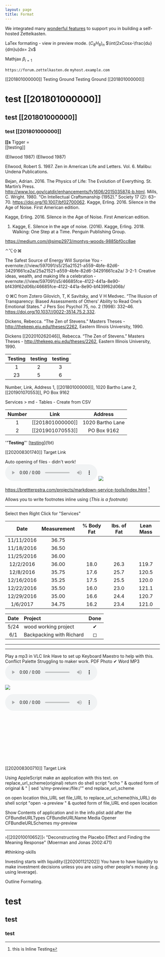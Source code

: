 ```yaml
---
layout: page
title: Format
---
```


We integrated many [wonderful features](thearchive://match/202005021405  "Thought Tank features to build well documented and connected thought") to support you in building a self-hosted Zettelkasten. 

LaTex formating - view in preview mode.
$(C_8H_8)_n$
$\int(2xCosx-\frac{du}{dm}u)dx= 2x$

Mathjax
$\beta_{i=1}$

<!--myhost.example.com-->
`https://forum.zettelkasten.de`
`myhost.example.com`

[[201801000000]] Testing Ground
Testing Ground [[201801000000]]

# test [[201801000000]]
## test [[201801000000]]
### test [[201801000000]]

**[[s** Tigger =  
[[testing]]

(Ellwood 1987)
(Ellwood 1987)

Ellwood, Robert S. 1987. Zen in American Life and Letters. Vol. 6. Malibu: Undena Publications.

Bejan, Adrian. 2016. The Physics of Life: The Evolution of Everything. St. Martin’s Press. http://www.loc.gov/catdir/enhancements/fy1606/2015035874-b.html.
Mills, C. Wright. 1980. “On Intellectual Craftsmanship (1952).” Society 17 (2): 63–70. https://doi.org/10.1007/bf02700062.
Kagge, Erling. 2016. Silence in the Age of Noise. First American edition.

Kagge, Erling. 2016. Silence in the Age of Noise. First American edition.
1. Kagge, E. Silence in the age of noise. (2016).
Kagge, Erling. 2018. Walking: One Step at a Time. Penguin Publishing Group.

https://medium.com/@simp2973/montys-woods-9885bf0cc8ae

⌃⌥⇧⌘ 

The Safest Source of Energy Will Surprise You
    - evernote:///view/597091/s5/25a21521-a559-4bfe-82d6-34291661ca2a/25a21521-a559-4bfe-82d6-34291661ca2a/
3-2-1: Creative ideas, wealth, and making life a celebration
    - evernote:///view/597091/s5/46685fce-4122-441a-8e90-bf439f62d06b/46685fce-4122-441a-8e90-bf439f62d06b/


⇧⌘C from Zotero 
Gilovich, T, K Savitsky, and V H Medvec. “The Illusion of Transparency: Biased Assessments of Others’ Ability to Read One’s Emotional States.” J Pers Soc Psychol 75, no. 2 (1998): 332–46. https://doi.org/10.1037//0022-3514.75.2.332.

Dickens, Rebecca. “The Zen of Stevens.” Masters Theses - http://thekeep.eiu.edu/theses/2262, Eastern Illinois University, 1990.

Dickens [[202010262046]], Rebecca. “The Zen of Stevens.” Masters Theses - http://thekeep.eiu.edu/theses/2262, Eastern Illinois University, 1990.



| Testing | testing | testing |  
| :-----: | :-----: | :-----: |  
|    1    |    2    |    3    |  
|   23    |    5    |    6    |  

Number, Link, Address
1, [[201801000000]], 1020 Bartho Lane
2, [[201901070553]], PO Box 9162

Services > md - Tables - Create from CSV

| Number |       Link       |     Address      |
| :----: | :--------------: | :--------------: |
|   1    | [[201801000000]] | 1020 Bartho Lane |
|   2    | [[201901070553]] |   PO Box 9162    |

'"**Testing**"' 
[[testing](!g)](!bt)

[[202008301740]] Target Link

Auto opening of files - didn't work!
![](italss://media/03_3_Women_Walking.mp3)
[](udp:///Users/will/Dropbox/zettelkasten/media/walking.mp3)
![](rtp://07_supernova.mp3)

https://brettterpstra.com/projects/markdown-service-tools/index.html [^7]

Allows you to write footnotes inline using (*This is a footnote*)

--- 
Select then Right Click for "Services"

|    Date    | Measurement | % Body Fat | lbs. of Fat | Lean Mass |
| :--------: | :---------: | :--------: | :---------: | :-------: |
| 11/11/2016 |    36.75    |            |             |           |
| 11/18/2016 |    36.50    |            |             |           |
| 11/25/2016 |    36.00    |            |             |           |
| 12/2/2016  |    36.00    |    18.0    |     26.3    |   119.7   |
| 12/8/2016  |    35.75    |    17.6    |     25.7    |   120.5   |
| 12/16/2016 |    35.25    |    17.5    |     25.5    |   120.0   |
| 12/22/2016 |    35.50    |    16.0    |     23.0    |   121.1   |
| 12/29/2016 |    35.00    |    16.6    |     24.4    |   120.7   |
|  1/6/2017  |    34.75    |    16.2    |     23.4    |   121.0   |


| Date | Project                  | Done |  
| :--: | :----------------------- | :--: |  
| 5/24 | wood working project     |  ✔︎  |  
| 6/1  | Backpacking with Richard |  ◻︎  |    

---


[^7]: this is Inline Testing 

---
Play a mp3 in VLC link
Have to set up Keyboard Maestro to help with this.
Conflict Palette
Struggling to maker work.
PDF
Photo ✔︎
Word
MP3 
![](my-vlc:///Users/will/Dropbox/zettelkasten/media/01_As_Falls_Wichita,_So_Falls_Wichita_Falls.mp3)


![](my-preview:///Users/will/Dropbox/zettelkasten/media/Flower_Child.jpg)

![](my-vlc:///Users/will/Dropbox/zettelkasten/media/06_bliss.mp3)

![](my-PDF:///Users/will/Dropbox/zettelkasten/media/PRIOR_KNOWLEDGE_.pdf)

[[202008300710]] Target Link

Using AppleScript make an application with this text.
on replace_url_scheme(original)
	return do shell script "echo " & quoted form of original & " | sed 's/my-preview:/file:/'"
end replace_url_scheme

on open location this_URL
	set file_URL to replace_url_scheme(this_URL)
	do shell script "open -a preview " & quoted form of file_URL
end open location

Show Contents of application and in the info.plist add after the <dict>
<key>CFBundleURLTypes</key>
	<array>
		<dict>
			<key>CFBundleURLName</key>
			<string>Media Opener</string>
			<key>CFBundleURLSchemes</key>
			<array>
				<string>my-preview</string>
			</array>
		</dict>
	</array>

---
›[[202010010652]]‹
"Deconstructing the Placebo Effect and Finding the Meaning Response" (Moerman and Jonas 2002:471)

#thinking-skills 

Investing starts with liquidity:[[202001121202]] You have to have liquidity to make investment decisions unless you are using other people's money (e.g. using leverage).


Outline Formating.
# test 
## test 
### test 

